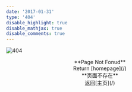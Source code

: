 ```yaml
---
date: '2017-01-31'
type: '404'
disable_highlight: true
disable_mathjax: true
disable_comments: true
---
```


![404](http://i.imgur.com/hGTHglW.gifv)

<center>**Page Not Fonud**</center>
<center>Return [homepage](/)</center>        



<center>**页面不存在**</center>
<center>返回[主页](/)</center>
